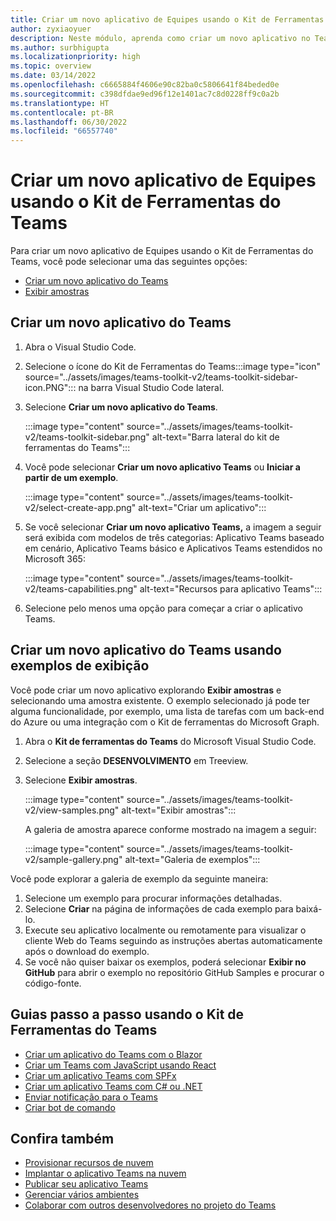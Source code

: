 ```yaml
---
title: Criar um novo aplicativo de Equipes usando o Kit de Ferramentas do Teams
author: zyxiaoyuer
description: Neste módulo, aprenda como criar um novo aplicativo no Teams usando o Kit de ferramentas Teams, crie um novo aplicativo do Teams usando amostras de exibição
ms.author: surbhigupta
ms.localizationpriority: high
ms.topic: overview
ms.date: 03/14/2022
ms.openlocfilehash: c6665884f4606e90c82ba0c5806641f84beded0e
ms.sourcegitcommit: c398dfdae9ed96f12e1401ac7c8d0228ff9c0a2b
ms.translationtype: HT
ms.contentlocale: pt-BR
ms.lasthandoff: 06/30/2022
ms.locfileid: "66557740"
---
```

# <a name="create-a-new-teams-app-using-teams-toolkit"></a>Criar um novo aplicativo de Equipes usando o Kit de Ferramentas do Teams 

Para criar um novo aplicativo de Equipes usando o Kit de Ferramentas do Teams, você pode selecionar uma das seguintes opções:

* [Criar um novo aplicativo do Teams](create-new-project.md#create-a-new-teams-app)
* [Exibir amostras](create-new-project.md#create-a-new-teams-app-using-view-samples)

## <a name="create-a-new-teams-app"></a>Criar um novo aplicativo do Teams

1. Abra o Visual Studio Code.
1. Selecione o ícone do Kit de Ferramentas do Teams:::image type="icon" source="../assets/images/teams-toolkit-v2/teams-toolkit-sidebar-icon.PNG"::: na barra Visual Studio Code lateral.
1. Selecione **Criar um novo aplicativo do Teams**.

   :::image type="content" source="../assets/images/teams-toolkit-v2/teams-toolkit-sidebar.png" alt-text="Barra lateral do kit de ferramentas do Teams":::

1. Você pode selecionar **Criar um novo aplicativo Teams** ou **Iniciar a partir de um exemplo**.

   :::image type="content" source="../assets/images/teams-toolkit-v2/select-create-app.png" alt-text="Criar um aplicativo":::

1. Se você selecionar **Criar um novo aplicativo Teams,** a imagem a seguir será exibida com modelos de três categorias: Aplicativo Teams baseado em cenário, Aplicativo Teams básico e Aplicativos Teams estendidos no Microsoft 365:

   :::image type="content" source="../assets/images/teams-toolkit-v2/teams-capabilities.png" alt-text="Recursos para aplicativo Teams":::

1. Selecione pelo menos uma opção para começar a criar o aplicativo Teams.

## <a name="create-a-new-teams-app-using-view-samples"></a>Criar um novo aplicativo do Teams usando exemplos de exibição

Você pode criar um novo aplicativo explorando **Exibir amostras** e selecionando uma amostra existente. O exemplo selecionado já pode ter alguma funcionalidade, por exemplo, uma lista de tarefas com um back-end do Azure ou uma integração com o Kit de ferramentas do Microsoft Graph.

 1. Abra o **Kit de ferramentas do Teams** do Microsoft Visual Studio Code.
 1. Selecione a seção **DESENVOLVIMENTO** em Treeview.
 1. Selecione **Exibir amostras**. 

    :::image type="content" source="../assets/images/teams-toolkit-v2/view-samples.png" alt-text="Exibir amostras":::

    A galeria de amostra aparece conforme mostrado na imagem a seguir:

    :::image type="content" source="../assets/images/teams-toolkit-v2/sample-gallery.png" alt-text="Galeria de exemplos":::

  Você pode explorar a galeria de exemplo da seguinte maneira:

  1. Selecione um exemplo para procurar informações detalhadas.
  1. Selecione **Criar** na página de informações de cada exemplo para baixá-lo. 
  1. Execute seu aplicativo localmente ou remotamente para visualizar o cliente Web do Teams seguindo as instruções abertas automaticamente após o download do exemplo.
  1. Se você não quiser baixar os exemplos, poderá selecionar **Exibir no GitHub** para abrir o exemplo no repositório GitHub Samples e procurar o código-fonte.

## <a name="step-by-step-guides-using-teams-toolkit"></a>Guias passo a passo usando o Kit de Ferramentas do Teams

* [Criar um aplicativo do Teams com o Blazor](../sbs-gs-blazorupdate.yml)
* [Criar um Teams com JavaScript usando React](../sbs-gs-javascript.yml)
* [Criar um aplicativo Teams com SPFx](../sbs-gs-spfx.yml)
* [Criar um aplicativo Teams com C# ou .NET](../sbs-gs-csharp.yml)
* [Enviar notificação para o Teams](../sbs-gs-notificationbot.yml)
* [Criar bot de comando](../sbs-gs-commandbot.yml)

## <a name="see-also"></a>Confira também

* [Provisionar recursos de nuvem](provision.md)
* [Implantar o aplicativo Teams na nuvem](deploy.md)
* [Publicar seu aplicativo Teams](../concepts/deploy-and-publish/appsource/publish.md)
* [Gerenciar vários ambientes](TeamsFx-multi-env.md)
* [Colaborar com outros desenvolvedores no projeto do Teams](TeamsFx-collaboration.md)
